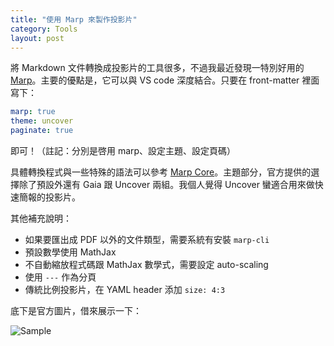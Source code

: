 ```yaml
---
title: "使用 Marp 來製作投影片"
category: Tools
layout: post
---
```


將 Markdown 文件轉換成投影片的工具很多，不過我最近發現一特別好用的 [Marp](http://marp.app)。主要的優點是，它可以與 VS code 深度結合。只要在 front-matter 裡面寫下：

```yaml
marp: true
theme: uncover
paginate: true
```

即可！（註記：分別是啓用 marp、設定主題、設定頁碼）

具體轉換程式與一些特殊的語法可以參考 [Marp Core](https://github.com/marp-team/marp-core)。主題部分，官方提供的選擇除了預設外還有 Gaia 跟 Uncover 兩組。我個人覺得 Uncover 蠻適合用來做快速簡報的投影片。

其他補充說明：

- 如果要匯出成 PDF 以外的文件類型，需要系統有安裝 `marp-cli`
- 預設數學使用 MathJax
- 不自動縮放程式碼跟 MathJax 數學式，需要設定 auto-scaling
- 使用 `---` 作為分頁
- 傳統比例投影片，在 YAML header 添加 `size: 4:3`

底下是官方圖片，借來展示一下：

![Sample](https://marp.app/assets/marp-for-vs-code.png)

